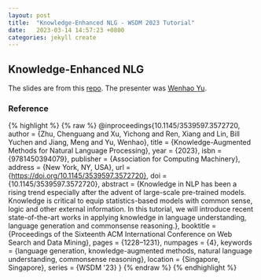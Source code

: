 ```yaml
---
layout: post
title:  "Knowledge-Enhanced NLG - WSDM 2023 Tutorial"
date:   2023-03-14 14:57:23 +0800
categories: jekyll create
---
```


## Knowledge-Enhanced NLG

The slides are from this [repo](https://github.com/zcgzcgzcg1/WSDM2023_Knowledge_NLP_Tutorial).
The presenter was [Wenhao Yu](https://wyu97.github.io/).

<object data="{{ site.url }}{{ site.baseurl }}/assets/pdfs/KENLG.pdf" width="100%" height="1000" type="application/pdf"></object>

### Reference

{% highlight %}
{% raw %}
@inproceedings{10.1145/3539597.3572720,
author = {Zhu, Chenguang and Xu, Yichong and Ren, Xiang and Lin, Bill Yuchen and Jiang, Meng and Yu, Wenhao},
title = {Knowledge-Augmented Methods for Natural Language Processing},
year = {2023},
isbn = {9781450394079},
publisher = {Association for Computing Machinery},
address = {New York, NY, USA},
url = {https://doi.org/10.1145/3539597.3572720},
doi = {10.1145/3539597.3572720},
abstract = {Knowledge in NLP has been a rising trend especially after the advent of large-scale pre-trained models. Knowledge is critical to equip statistics-based models with common sense, logic and other external information. In this tutorial, we will introduce recent state-of-the-art works in applying knowledge in language understanding, language generation and commonsense reasoning.},
booktitle = {Proceedings of the Sixteenth ACM International Conference on Web Search and Data Mining},
pages = {1228–1231},
numpages = {4},
keywords = {language generation, knowledge-augmented methods, natural language understanding, commonsense reasoning},
location = {Singapore, Singapore},
series = {WSDM '23}
}
{% endraw %}
{% endhighlight %}
